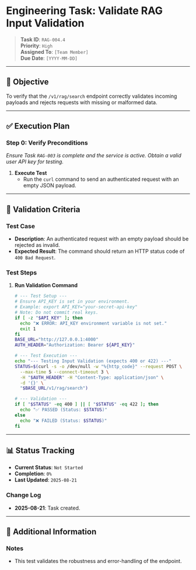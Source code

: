 # Engineering Task: Validate RAG Input Validation

> **Task ID**: `RAG-004.4`  
> **Priority**: `High`  
> **Assigned To**: `[Team Member]`  
> **Due Date**: `[YYYY-MM-DD]`

---

## 🎯 Objective
To verify that the `/v1/rag/search` endpoint correctly validates incoming payloads and rejects requests with missing or malformed data.

---

## ✅ Execution Plan

### Step 0: Verify Preconditions
*Ensure Task `RAG-003` is complete and the service is active. Obtain a valid user API key for testing.*

1.  **Execute Test**
    - Run the `curl` command to send an authenticated request with an empty JSON payload.

---

## 🧪 Validation Criteria

### Test Case
- **Description**: An authenticated request with an empty payload should be rejected as invalid.
- **Expected Result**: The command should return an HTTP status code of `400 Bad Request`.

### Test Steps
1.  **Run Validation Command**
    ```bash
    # --- Test Setup ---
    # Ensure API_KEY is set in your environment.
    # Example: export API_KEY="your-secret-api-key"
    # Note: Do not commit real keys.
    if [ -z "$API_KEY" ]; then
      echo "❌ ERROR: API_KEY environment variable is not set."
      exit 1
    fi
    BASE_URL="http://127.0.0.1:4000"
    AUTH_HEADER="Authorization: Bearer ${API_KEY}"

    # --- Test Execution ---
    echo "--- Testing Input Validation (expects 400 or 422) ---"
    STATUS=$(curl -s -o /dev/null -w "%{http_code}" --request POST \
      --max-time 5 --connect-timeout 3 \
      -H "$AUTH_HEADER" -H "Content-Type: application/json" \
      -d '{}' \
      "$BASE_URL/v1/rag/search")
    
    # --- Validation ---
    if [ "$STATUS" -eq 400 ] || [ "$STATUS" -eq 422 ]; then
      echo "✅ PASSED (Status: $STATUS)"
    else
      echo "❌ FAILED (Status: $STATUS)"
    fi
    ```

---

## 📊 Status Tracking

- **Current Status**: `Not Started`
- **Completion**: `0%`
- **Last Updated**: `2025-08-21`

### Change Log
- **2025-08-21**: Task created.

---

## 📎 Additional Information

### Notes
- This test validates the robustness and error-handling of the endpoint.
